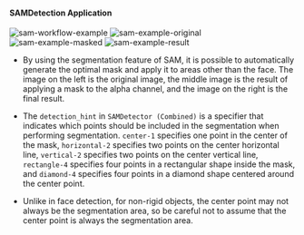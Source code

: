 #### SAMDetection Application

![sam-workflow-example](https://github.com/ltdrdata/ComfyUI-extension-tutorials/raw/Main/ComfyUI-Impact-Pack/images/sam.png)
![sam-example-original](https://github.com/ltdrdata/ComfyUI-extension-tutorials/raw/Main/ComfyUI-Impact-Pack/images/sam-original.png) ![sam-example-masked](https://github.com/ltdrdata/ComfyUI-extension-tutorials/raw/Main/ComfyUI-Impact-Pack/images/sam-masked.png) ![sam-example-result](https://github.com/ltdrdata/ComfyUI-extension-tutorials/raw/Main/ComfyUI-Impact-Pack/images/sam-result.png) 

* By using the segmentation feature of SAM, it is possible to automatically generate the optimal mask and apply it to areas other than the face. The image on the left is the original image, the middle image is the result of applying a mask to the alpha channel, and the image on the right is the final result.

* The ```detection_hint``` in ```SAMDetector (Combined)``` is a specifier that indicates which points should be included in the segmentation when performing segmentation. ```center-1``` specifies one point in the center of the mask, ```horizontal-2``` specifies two points on the center horizontal line, ```vertical-2``` specifies two points on the center vertical line, ```rectangle-4``` specifies four points in a rectangular shape inside the mask, and ```diamond-4``` specifies four points in a diamond shape centered around the center point.

* Unlike in face detection, for non-rigid objects, the center point may not always be the segmentation area, so be careful not to assume that the center point is always the segmentation area.
